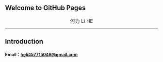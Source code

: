 ## Welcome to GitHub Pages

<center><font size=3>何力 Li HE </font></center>




---

## Introduction

#### Email：[heli457715046@gmail.com](https://gmail.com)
